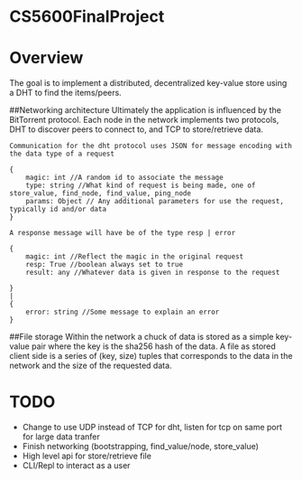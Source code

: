 # CS5600FinalProject

# Overview
The goal is to implement a distributed, decentralized key-value store using a DHT to find the items/peers. 

##Networking architecture
    Ultimately the application is influenced by the BitTorrent protocol. Each node in the network implements two protocols, DHT to discover peers to connect to, and TCP to store/retrieve data. 

    Communication for the dht protocol uses JSON for message encoding with the data type of a request
```
{
    magic: int //A random id to associate the message
    type: string //What kind of request is being made, one of store_value, find_node, find_value, ping_node
    params: Object // Any additional parameters for use the request, typically id and/or data
}
```    
    A response message will have be of the type resp | error
```
{
    magic: int //Reflect the magic in the original request
    resp: True //boolean always set to true
    result: any //Whatever data is given in response to the request

}
|
{
    error: string //Some message to explain an error
}

```



##File storage
    Within the network a chuck of data is stored as a simple key-value pair where the key is the sha256 hash of the data. A file as stored client side is a series of (key, size) tuples that corresponds to the data in the network and the size of the requested data. 


# TODO
- Change to use UDP instead of TCP for dht, listen for tcp on same port for large data tranfer
- Finish networking (bootstrapping, find_value/node, store_value)
- High level api for store/retrieve file
- CLI/Repl to interact as a user




